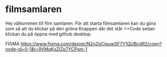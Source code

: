 # filmsamlaren

Hej välkommen till film samlaren.
För att starta filmsamlaren kan du göra som så att du klickar på den gröna Knappen där det står <>Code sedan
klickan du på öppna med github desktop.

FIGMA
https://www.figma.com/design/N2nZpCjpuwSF7Y1QUBcdR2/copy?node-id=0-1&t=9VMqKsZIZp7YCPsm-1
